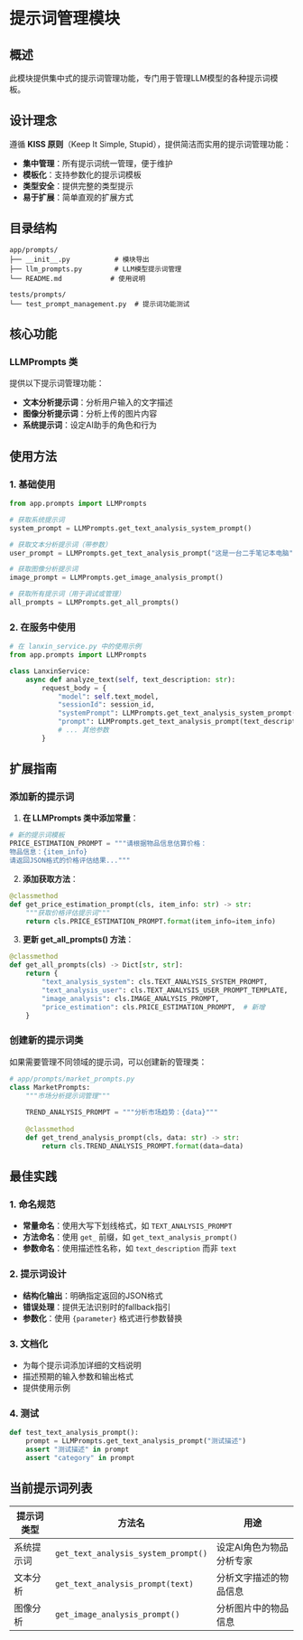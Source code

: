 # 提示词管理模块

## 概述

此模块提供集中式的提示词管理功能，专门用于管理LLM模型的各种提示词模板。

## 设计理念

遵循 **KISS 原则**（Keep It Simple, Stupid），提供简洁而实用的提示词管理功能：
- **集中管理**：所有提示词统一管理，便于维护
- **模板化**：支持参数化的提示词模板
- **类型安全**：提供完整的类型提示
- **易于扩展**：简单直观的扩展方式

## 目录结构

```
app/prompts/
├── __init__.py           # 模块导出
├── llm_prompts.py        # LLM模型提示词管理
└── README.md            # 使用说明

tests/prompts/
└── test_prompt_management.py  # 提示词功能测试
```

## 核心功能

### LLMPrompts 类

提供以下提示词管理功能：

- **文本分析提示词**：分析用户输入的文字描述
- **图像分析提示词**：分析上传的图片内容
- **系统提示词**：设定AI助手的角色和行为

## 使用方法

### 1. 基础使用

```python
from app.prompts import LLMPrompts

# 获取系统提示词
system_prompt = LLMPrompts.get_text_analysis_system_prompt()

# 获取文本分析提示词（带参数）
user_prompt = LLMPrompts.get_text_analysis_prompt("这是一台二手笔记本电脑")

# 获取图像分析提示词
image_prompt = LLMPrompts.get_image_analysis_prompt()

# 获取所有提示词（用于调试或管理）
all_prompts = LLMPrompts.get_all_prompts()
```

### 2. 在服务中使用

```python
# 在 lanxin_service.py 中的使用示例
from app.prompts import LLMPrompts

class LanxinService:
    async def analyze_text(self, text_description: str):
        request_body = {
            "model": self.text_model,
            "sessionId": session_id,
            "systemPrompt": LLMPrompts.get_text_analysis_system_prompt(),
            "prompt": LLMPrompts.get_text_analysis_prompt(text_description),
            # ... 其他参数
        }
```

## 扩展指南

### 添加新的提示词

1. **在 LLMPrompts 类中添加常量**：
```python
# 新的提示词模板
PRICE_ESTIMATION_PROMPT = """请根据物品信息估算价格：
物品信息：{item_info}
请返回JSON格式的价格评估结果..."""
```

2. **添加获取方法**：
```python
@classmethod
def get_price_estimation_prompt(cls, item_info: str) -> str:
    """获取价格评估提示词"""
    return cls.PRICE_ESTIMATION_PROMPT.format(item_info=item_info)
```

3. **更新 get_all_prompts() 方法**：
```python
@classmethod
def get_all_prompts(cls) -> Dict[str, str]:
    return {
        "text_analysis_system": cls.TEXT_ANALYSIS_SYSTEM_PROMPT,
        "text_analysis_user": cls.TEXT_ANALYSIS_USER_PROMPT_TEMPLATE,
        "image_analysis": cls.IMAGE_ANALYSIS_PROMPT,
        "price_estimation": cls.PRICE_ESTIMATION_PROMPT,  # 新增
    }
```

### 创建新的提示词类

如果需要管理不同领域的提示词，可以创建新的管理类：

```python
# app/prompts/market_prompts.py
class MarketPrompts:
    """市场分析提示词管理"""
    
    TREND_ANALYSIS_PROMPT = """分析市场趋势：{data}"""
    
    @classmethod
    def get_trend_analysis_prompt(cls, data: str) -> str:
        return cls.TREND_ANALYSIS_PROMPT.format(data=data)
```

## 最佳实践

### 1. 命名规范
- **常量命名**：使用大写下划线格式，如 `TEXT_ANALYSIS_PROMPT`
- **方法命名**：使用 `get_` 前缀，如 `get_text_analysis_prompt()`
- **参数命名**：使用描述性名称，如 `text_description` 而非 `text`

### 2. 提示词设计
- **结构化输出**：明确指定返回的JSON格式
- **错误处理**：提供无法识别时的fallback指引
- **参数化**：使用 `{parameter}` 格式进行参数替换

### 3. 文档化
- 为每个提示词添加详细的文档说明
- 描述预期的输入参数和输出格式
- 提供使用示例

### 4. 测试
```python
def test_text_analysis_prompt():
    prompt = LLMPrompts.get_text_analysis_prompt("测试描述")
    assert "测试描述" in prompt
    assert "category" in prompt
```

## 当前提示词列表

| 提示词类型 | 方法名 | 用途 |
|-----------|--------|------|
| 系统提示词 | `get_text_analysis_system_prompt()` | 设定AI角色为物品分析专家 |
| 文本分析 | `get_text_analysis_prompt(text)` | 分析文字描述的物品信息 |
| 图像分析 | `get_image_analysis_prompt()` | 分析图片中的物品信息 |


